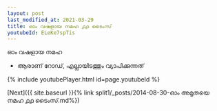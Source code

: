 ```yaml
---
layout: post
last_modified_at: 2021-03-29
title: ഓം വഷളായ നമഹ ൧൧ ടൈംസ്
youtubeId: ELeKe7spTis
---
```

 
 
 ഓം വഷളായ നമഹ 
 
 -  ആരാണ് റോഡ്, എല്ലായിടത്തും വ്യാപിക്കുന്നത് 
 
  
 
  
 
 
 
 
 
 


{% include youtubePlayer.html id=page.youtubeId %}
 
[Next]({{ site.baseurl }}{% link  split1/_posts/2014-08-30-ഓം അമൃതയെ നമഹ ൧൧ ടൈംസ്.md%})
 
